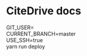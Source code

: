# CiteDrive docs


GIT_USER=<username> \
  CURRENT_BRANCH=master \
  USE_SSH=true \
  yarn run deploy